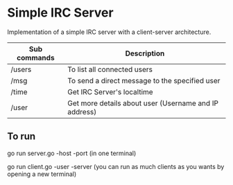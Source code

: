 Simple IRC Server
============================

Implementation of a simple IRC server with a client-server architecture.

| Sub commands           | Description                                          |
|------------------------|------------------------------------------------------|
| /users                 | To list all connected users                          |
| /msg <user> <msg>      | To send a direct message to the specified user       |
| /time                  | Get IRC Server's localtime                           |
| /user <user>           | Get more details about user (Username and IP address)|


To run
--------------------
go run server.go -host <host> -port <port number> (in one terminal)

go run client.go -user <name> -server <server> (you can run as much clients as you wants by opening a new terminal)

